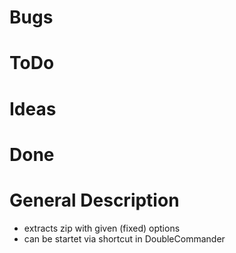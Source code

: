 ﻿# Bugs

# ToDo

# Ideas

# Done

# General Description
* extracts zip with given (fixed) options
* can be startet via shortcut in DoubleCommander